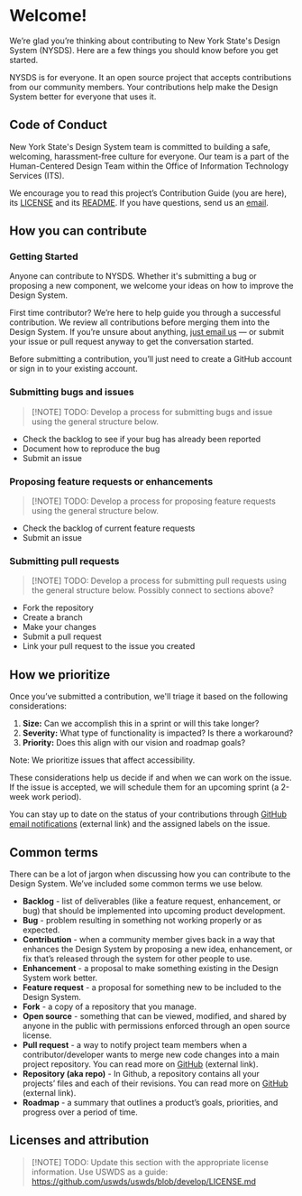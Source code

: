 # Welcome!

We’re glad you’re thinking about contributing to New York State's Design System (NYSDS). Here are a few things you should know before you get started.

NYSDS is for everyone. It an open source project that accepts contributions from our community members. Your contributions help make the Design System better for everyone that uses it.

## Code of Conduct

New York State's Design System team is committed to building a safe, welcoming, harassment-free culture for everyone. Our team is a part of the Human-Centered Design Team within the Office of Information Technology Services (ITS).

We encourage you to read this project’s Contribution Guide (you are here), its [LICENSE](https://github.com/uswds/uswds/blob/develop/LICENSE.md) and its [README](https://github.com/uswds/uswds/blob/develop/README.md). If you have questions, send us an [email](mailto:designsystem@its.ny.gov).

## How you can contribute

### Getting Started

Anyone can contribute to NYSDS. Whether it's submitting a bug or proposing a new component, we welcome your ideas on how to improve the Design System.

First time contributor? We’re here to help guide you through a successful contribution. We review all contributions before merging them into the Design System. If you’re unsure about anything, [just email us](mailto:designsystem@its.ny.gov) — or submit your issue or pull request anyway to get the conversation started.

Before submitting a contribution, you’ll just need to create a GitHub account or sign in to your existing account.

### Submitting bugs and issues

> [!NOTE] TODO: Develop a process for submitting bugs and issue using the general structure below.

- Check the backlog to see if your bug has already been reported
- Document how to reproduce the bug
- Submit an issue

### Proposing feature requests or enhancements

> [!NOTE] TODO: Develop a process for proposing feature requests using the general structure below.

- Check the backlog of current feature requests
- Submit an issue

### Submitting pull requests

> [!NOTE] TODO: Develop a process for submitting pull requests using the general structure below. Possibly connect to sections above?

- Fork the repository
- Create a branch
- Make your changes
- Submit a pull request
- Link your pull request to the issue you created

## How we prioritize

Once you’ve submitted a contribution, we'll triage it based on the following considerations:

1. **Size:** Can we accomplish this in a sprint or will this take longer?
2. **Severity:** What type of functionality is impacted? Is there a workaround?
3. **Priority:** Does this align with our vision and roadmap goals?

Note: We prioritize issues that affect accessibility.

These considerations help us decide if and when we can work on the issue. If the issue is accepted, we will schedule them for an upcoming sprint (a 2-week work period).

You can stay up to date on the status of your contributions through [GitHub email notifications](https://docs.github.com/en/account-and-profile/managing-subscriptions-and-notifications-on-github/setting-up-notifications/configuring-notifications) (external link) and the assigned labels on the issue.

## Common terms

There can be a lot of jargon when discussing how you can contribute to the Design System. We’ve included some common terms we use below.

- **Backlog** - list of deliverables (like a feature request, enhancement, or bug) that should be implemented into upcoming product development.
- **Bug** - problem resulting in something not working properly or as expected.
- **Contribution** - when a community member gives back in a way that enhances the Design System by proposing a new idea, enhancement, or fix that’s released through the system for other people to use.
- **Enhancement** - a proposal to make something existing in the Design System work better.
- **Feature request** - a proposal for something new to be included to the Design System.
- **Fork** - a copy of a repository that you manage.
- **Open source** - something that can be viewed, modified, and shared by anyone in the public with permissions enforced through an open source license.
- **Pull request** - a way to notify project team members when a contributor/developer wants to merge new code changes into a main project repository. You can read more on [GitHub](https://docs.github.com/en/pull-requests/collaborating-with-pull-requests/proposing-changes-to-your-work-with-pull-requests/about-pull-requests) (external link).
- **Repository (aka repo)** - In Github, a repository contains all your projects’ files and each of their revisions. You can read more on [GitHub](https://docs.github.com/en/repositories/creating-and-managing-repositories/about-repositories) (external link).
- **Roadmap** - a summary that outlines a product’s goals, priorities, and progress over a period of time.

## Licenses and attribution

> [!NOTE] TODO: Update this section with the appropriate license information. Use USWDS as a guide: https://github.com/uswds/uswds/blob/develop/LICENSE.md
